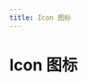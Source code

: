 ```yaml
---
title: Icon 图标
---
```


# Icon 图标 <Badge text="pass" type="success"/> 

<ClientOnly>
  <icon-demo></icon-demo>
</ClientOnly>

<icon-attributes>
</icon-attributes>
